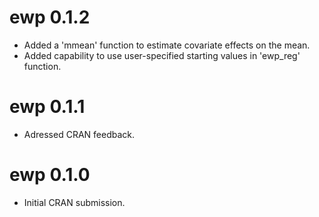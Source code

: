 # ewp 0.1.2
* Added a 'mmean' function to estimate covariate effects on the mean.
* Added capability to use user-specified starting values in 'ewp_reg' function.

# ewp 0.1.1
* Adressed CRAN feedback.

# ewp 0.1.0
* Initial CRAN submission.
